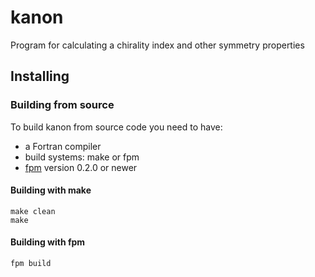 kanon
======

Program for calculating a chirality index and other symmetry properties

## Installing

### Building from source

To build kanon from source code you need to have:
- a Fortran compiler
- build systems: make or fpm
- [fpm](https://github.com/fortran-lang/fpm) version 0.2.0 or newer

#### Building with make

```
make clean
make
```

#### Building with fpm

```
fpm build
```
